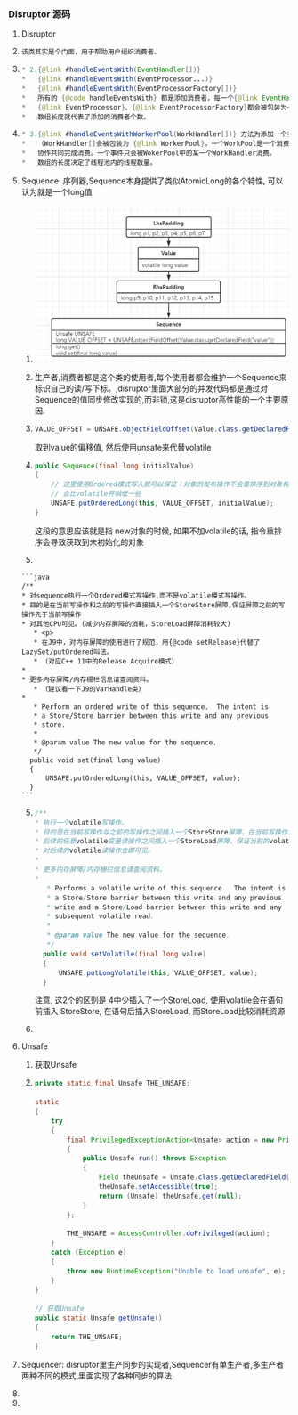 ### Disruptor 源码

1.  Disruptor

   1. ```java
      该类其实是个门面，用于帮助用户组织消费者。
      ```

   2. ```java
      * 2.{@link #handleEventsWith(EventHandler[])}
      *   {@link #handleEventsWith(EventProcessor...)}
      *   {@link #handleEventsWith(EventProcessorFactory[])}
      *   所有的 {@code handleEventsWith} 都是添加消费者，每一个{@link EventHandler}、
      *   {@link EventProcessor}、{@link EventProcessorFactory}都会被包装为一个独立的消费者{@link BatchEventProcessor}
      *   数组长度就代表了添加的消费者个数。
      ```

   3. ```java
      * 3.{@link #handleEventsWithWorkerPool(WorkHandler[])} 方法为添加一个多线程的消费者，这些handler共同构成一个消费者.
      *   （WorkHandler[]会被包装为 {@link WorkerPool}，一个WorkPool是一个消费者，WorkPool中的Handler们
      *   协作共同完成消费。一个事件只会被WokerPool中的某一个WorkHandler消费。
      *   数组的长度决定了线程池内的线程数量。
      ```

2. Sequence: 序列器,Sequence本身提供了类似AtomicLong的各个特性, 可以认为就是一个long值

   1.  ![image-20200909165455840](image-20200909165455840.png)
   2.  生产者,消费者都是这个类的使用者,每个使用者都会维护一个Sequence来标识自己的读/写下标。,disruptor里面大部分的并发代码都是通过对Sequence的值同步修改实现的,而非锁,这是disruptor高性能的一个主要原因.

   2. ```java
      VALUE_OFFSET = UNSAFE.objectFieldOffset(Value.class.getDeclaredField("value"));
      ```

      取到value的偏移值, 然后使用unsafe来代替volatile

   3.  ```java
       public Sequence(final long initialValue)
       {
           // 这里使用Ordered模式写入就可以保证：对象的发布操作不会重排序到对象构造完成前（其它线程不会看见构造未完成的对象）。
           // 会比volatile开销低一些
           UNSAFE.putOrderedLong(this, VALUE_OFFSET, initialValue);
       }
       ```

       这段的意思应该就是指 new对象的时候, 如果不加volatile的话, 指令重排序会导致获取到未初始化的对象

   4.  

       ```java
       /**
       * 对sequence执行一个Ordered模式写操作,而不是volatile模式写操作。
       * 目的是在当前写操作和之前的写操作直接插入一个StoreStore屏障,保证屏障之前的写操作先于当前写操作
       * 对其他CPU可见。(减少内存屏障的消耗，StoreLoad屏障消耗较大)
          * <p>
          * 在J9中，对内存屏障的使用进行了规范，用{@code setRelease}代替了LazySet/putOrdered叫法。
          * （对应C++ 11中的Release Acquire模式）
       *
       * 更多内存屏障/内存栅栏信息请查阅资料。
          * （建议看一下J9的VarHandle类）
       *
          * Perform an ordered write of this sequence.  The intent is
          * a Store/Store barrier between this write and any previous
          * store.
          *
          * @param value The new value for the sequence.
          */
         public void set(final long value)
         {
             UNSAFE.putOrderedLong(this, VALUE_OFFSET, value);
         }
       ```

   5.  ```java
       /**
       * 执行一个volatile写操作。
       * 目的是在当前写操作与之前的写操作之间插入一个StoreStore屏障，在当前写操作和
       * 后续的任意volatile变量读操作之间插入一个StoreLoad屏障，保证当前的volatile写操作
       * 对后续的volatile读操作立即可见。
       *
       * 更多内存屏障/内存栅栏信息请查阅资料。
       *
          * Performs a volatile write of this sequence.  The intent is
          * a Store/Store barrier between this write and any previous
          * write and a Store/Load barrier between this write and any
          * subsequent volatile read.
          *
          * @param value The new value for the sequence.
          */
         public void setVolatile(final long value)
         {
             UNSAFE.putLongVolatile(this, VALUE_OFFSET, value);
         }
       ```

       注意, 这2个的区别是 4中少插入了一个StoreLoad,  使用volatile会在语句前插入 StoreStore, 在语句后插入StoreLoad, 而StoreLoad比较消耗资源

   6.  

3. Unsafe 

   1. 获取Unsafe

   2. ```java
      private static final Unsafe THE_UNSAFE;
      
      static
      {
          try
          {
              final PrivilegedExceptionAction<Unsafe> action = new PrivilegedExceptionAction<Unsafe>()
              {
                  public Unsafe run() throws Exception
                  {
                      Field theUnsafe = Unsafe.class.getDeclaredField("theUnsafe");
                      theUnsafe.setAccessible(true);
                      return (Unsafe) theUnsafe.get(null);
                  }
              };
      
              THE_UNSAFE = AccessController.doPrivileged(action);
          }
          catch (Exception e)
          {
              throw new RuntimeException("Unable to load unsafe", e);
          }
      }
      
      // 获取Unsafe
      public static Unsafe getUnsafe()
      {
          return THE_UNSAFE;
      }
      ```

  4. Sequencer:  disruptor里生产同步的实现者,Sequencer有单生产者,多生产者两种不同的模式,里面实现了各种同步的算法
     	
1. 
     	
  5. 